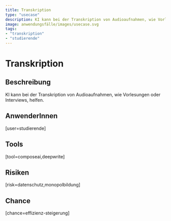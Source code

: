 ```yaml
---
title: Transkription
type: "usecase"
description: KI kann bei der Transkription von Audioaufnahmen, wie Vorlesungen oder Interviews, helfen.
image: anwendungsfälle/images/usecase.svg
tags:
- "transkription"
- "studierende"
---
```


# Transkription

## Beschreibung

KI kann bei der Transkription von Audioaufnahmen, wie Vorlesungen oder Interviews, helfen.

## AnwenderInnen

[user=studierende]


## Tools

[tool=composeai,deepwrite]


## Risiken

[risk=datenschutz,monopolbildung]


## Chance

[chance=effizienz-steigerung]
